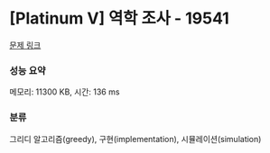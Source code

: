 # [Platinum V] 역학 조사 - 19541 

[문제 링크](https://www.acmicpc.net/problem/19541) 

### 성능 요약

메모리: 11300 KB, 시간: 136 ms

### 분류

그리디 알고리즘(greedy), 구현(implementation), 시뮬레이션(simulation)

